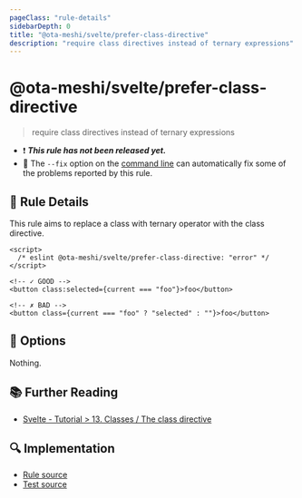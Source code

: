 ```yaml
---
pageClass: "rule-details"
sidebarDepth: 0
title: "@ota-meshi/svelte/prefer-class-directive"
description: "require class directives instead of ternary expressions"
---
```


# @ota-meshi/svelte/prefer-class-directive

> require class directives instead of ternary expressions

- :exclamation: <badge text="This rule has not been released yet." vertical="middle" type="error"> **_This rule has not been released yet._** </badge>
- :wrench: The `--fix` option on the [command line](https://eslint.org/docs/user-guide/command-line-interface#fixing-problems) can automatically fix some of the problems reported by this rule.

## :book: Rule Details

This rule aims to replace a class with ternary operator with the class directive.

<eslint-code-block fix>

<!--eslint-skip-->

```svelte
<script>
  /* eslint @ota-meshi/svelte/prefer-class-directive: "error" */
</script>

<!-- ✓ GOOD -->
<button class:selected={current === "foo"}>foo</button>

<!-- ✗ BAD -->
<button class={current === "foo" ? "selected" : ""}>foo</button>
```

</eslint-code-block>

## :wrench: Options

Nothing.

## :books: Further Reading

- [Svelte - Tutorial > 13. Classes / The class directive](https://svelte.dev/tutorial/classes)

## :mag: Implementation

- [Rule source](https://github.com/ota-meshi/eslint-plugin-svelte/blob/main/src/rules/prefer-class-directive.ts)
- [Test source](https://github.com/ota-meshi/eslint-plugin-svelte/blob/main/tests/src/rules/prefer-class-directive.ts)
